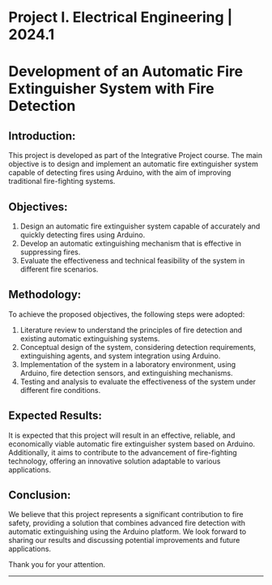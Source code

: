 # Project I. Electrical Engineering | 2024.1
# Development of an Automatic Fire Extinguisher System with Fire Detection

## Introduction:
This project is developed as part of the Integrative Project course. The main objective is to design and implement an automatic fire extinguisher system capable of detecting fires using Arduino, with the aim of improving traditional fire-fighting systems.

## Objectives:
1. Design an automatic fire extinguisher system capable of accurately and quickly detecting fires using Arduino.
2. Develop an automatic extinguishing mechanism that is effective in suppressing fires.
3. Evaluate the effectiveness and technical feasibility of the system in different fire scenarios.

## Methodology:
To achieve the proposed objectives, the following steps were adopted:
1. Literature review to understand the principles of fire detection and existing automatic extinguishing systems.
2. Conceptual design of the system, considering detection requirements, extinguishing agents, and system integration using Arduino.
3. Implementation of the system in a laboratory environment, using Arduino, fire detection sensors, and extinguishing mechanisms.
4. Testing and analysis to evaluate the effectiveness of the system under different fire conditions.

## Expected Results:
It is expected that this project will result in an effective, reliable, and economically viable automatic fire extinguisher system based on Arduino. Additionally, it aims to contribute to the advancement of fire-fighting technology, offering an innovative solution adaptable to various applications.

## Conclusion:
We believe that this project represents a significant contribution to fire safety, providing a solution that combines advanced fire detection with automatic extinguishing using the Arduino platform. We look forward to sharing our results and discussing potential improvements and future applications.

Thank you for your attention.

---

